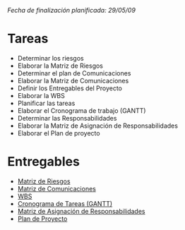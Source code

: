 _Fecha de finalización planificada: 29/05/09_

# Tareas #

  * Determinar los riesgos
  * Elaborar la Matriz de Riesgos
  * Determinar el plan de Comunicaciones
  * Elaborar la Matriz de Comunicaciones
  * Definir los Entregables del Proyecto
  * Elaborar la WBS
  * Planificar las tareas
  * Elaborar el Cronograma de trabajo (GANTT)
  * Determinar las Responsabilidades
  * Elaborar la Matriz de Asignación de Responsabilidades
  * Elaborar el Plan de proyecto


# Entregables #

  * [Matriz de Riesgos](http://citysoft.googlecode.com/files/Matriz%20de%20Riesgos.doc)
  * [Matriz de Comunicaciones](http://citysoft.googlecode.com/files/Matriz_Comunicaciones.doc)
  * [WBS](http://citysoft.googlecode.com/files/Work%20breakdown%20structure.doc)
  * [Cronograma de Tareas (GANTT)](http://citysoft.googlecode.com/files/Planificacion_ultimo.mpp)
  * [Matriz de Asignación de Responsabilidades](http://citysoft.googlecode.com/files/Matriz_Roles_Asig_Responsabilidades_090710.doc)
  * [Plan de Proyecto](http://citysoft.googlecode.com/files/Plan_%20Proyecto_090710.doc)